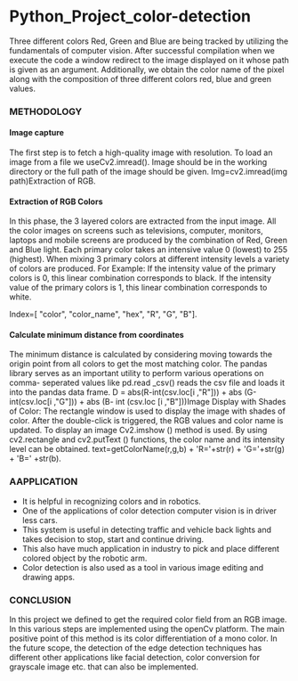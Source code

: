 # Python_Project_color-detection
Three different colors Red, Green and  Blue are being tracked by utilizing the fundamentals of computer vision. After successful compilation when  we execute the code a window redirect to the image displayed on it whose path is given as an argument. Additionally, we obtain the color name of the pixel along with the composition of three different colors  red, blue and green values. 

### METHODOLOGY 

#### Image capture 

The first step is to fetch a high-quality image with resolution. To load an image from a file we  useCv2.imread(). Image should be in the working directory or the full path of the image should be given.  Img=cv2.imread(img path)Extraction of RGB.  
#### Extraction of RGB Colors

In this phase, the 3 layered colors are extracted from the input image. All the color images on screens  such as televisions, computer, monitors, laptops and mobile screens are produced by the combination of  Red, Green and Blue light. Each primary color takes an intensive value 0 (lowest) to 255 (highest).  When mixing 3 primary colors at different intensity levels a variety of colors are produced. For Example: If  the intensity value of the primary colors is 0, this linear combination corresponds to black. If the intensity  value of the primary colors is 1, this linear combination corresponds to white. 

Index=[ "color",  "color_name", "hex", "R", "G", "B"].

#### Calculate minimum distance from coordinates

The minimum distance is calculated by considering moving towards the origin point from all colors to get  the most matching color. The pandas library serves as an important utility to perform various operations on  comma- seperated values like pd.read _csv() reads the csv file and loads it into the pandas data frame. D = abs(R-int(csv.loc[i ,"R"])) + abs (G-int(csv.loc[i ,"G"])) + abs (B- int (csv.loc [i ,"B"]))Image Display  with Shades of Color: The rectangle window is used to display the image with shades of color.  After the double-click is triggered, the RGB values and color name is updated. To display an image  Cv2.imshow () method is used. By using cv2.rectangle and cv2.putText () functions, the color name and its  intensity level can be obtained. text=getColorName(r,g,b) + 'R='+str(r) + 'G='+str(g) + 'B=' +str(b).

### AAPPLICATION
  * It is helpful in recognizing colors and in robotics.
  * One of the applications of color detection computer vision is in driver less cars.
  * This system is useful in detecting traffic and vehicle back lights and takes decision to stop, start and continue driving.
  * This also have much application in industry to pick and place different colored object by the robotic arm.
  * Color detection is also used as a tool in various image editing and drawing apps.
  
### CONCLUSION
 In this project we defined to get the required color field from an RGB image. In this various steps are  implemented using the openCv platform. The main positive point of this method is its color differentiation  of a mono color. In the future scope, the detection of the edge detection techniques has different other  applications like facial detection, color conversion for grayscale image etc. that can also be implemented. 
